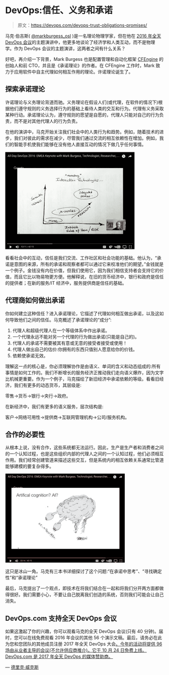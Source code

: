 # DevOps:信任、义务和承诺

> 原文：<https://devops.com/devops-trust-obligations-promises/>

马克·伯吉斯( [@markburgess_osl](https://twitter.com/markburgess_osl?lang=en) )是一名理论物理学家，但在他在 [2016 年全天 DevOps 会议](http://www.alldaydevops.com/?__hstc=31049440.5c975bf4c2f7d75bed4a82ecdebc1a21.1488814769496.1494422979332.1494427200398.31&__hssc=31049440.4.1494427200398&__hsfp=20068296)的主题演讲中，他更多地谈论了经济学和人类互动，而不是物理学。作为 DevOps 会议的主题演讲，这两者之间有什么关系？

好吧，再介绍一下背景，Mark Burgess 也是配置管理和自动化框架 [CFEngine](https://cfengine.com/) 的创始人和前 CTO，并且是《承诺理论》的作者。在 CFEngine 工作时，Mark 致力于应用软件中自主代理如何相互作用的理论。许诺理论诞生了。

## **探索承诺理论**

许诺理论与义务理论背道而驰。义务理论在假设人们(或代理，在软件的情况下)根据他们遵守规则的义务选择行为的基础上看待人类的交互和行为。代理有义务采取某种行动。承诺理论认为，遵守规则的愿望是自愿的，代理人只能对自己的行为负责，而不是对其他代理人的行为负责。

在他的演讲中，马克开始关注我们社会中的人类行为和趋势。例如，随着技术的进步，我们对彼此的需求在减少，尽管我们通过交流的相互依赖性在增加。例如，我们的智能手机使我们能够在没有他人直接互动的情况下做几乎任何事情。

![](img/98841216a3078f56180f49f1ffc362ab.png)

看看社会中的互动，信任是我们交流、工作社区和社会功能的基础。他认为，“承诺是意图的来源，所有的承诺和观察者都可以通过它来校准他们的期望。”金钱就是一个例子。金钱没有内在价值，但我们使用它，因为我们相信支持者会支持它的价值，而且它比以物易物更方便。他解释说，在旧的货币经济中，银行和政府是信任的提供者；在新的服务/IT 经济中，服务提供商是信任的基础。

## 代理商如何做出承诺

你如何建立这种信任？进入承诺理论，它描述了代理如何相互做出承诺，以及这如何导致他们之间的信任。马克概述了承诺理论的“成分”:

1.  代理人和超级代理人在一个等级体系中作出承诺。
2.  一个代理永远不能对另一个代理的行为做出承诺(只能是自己的)。
3.  代理人的承诺不需要被其有意或无意的接受者接受或使用！
4.  代理人做出自己的估价:你拥有的东西只值别人愿意给你的价钱。
5.  依赖使承诺无效。

理解这一点的核心是，你必须理解协作是由语义、单词的含义和动态组成的:所有事情是如何工作的。我们不断增长的服务经济正推动我们走向语义爆炸，因为文字比机械更重要。作为一个例子，马克描绘了新旧经济中承诺依赖的等级。看看旧经济，我们有更多的动态货币，其层级是:

零售→货币→银行→央行→政府。

在新经济中，我们有更多的语义服务，层次结构是:

客户→网络可用性→提供商→互联网管理机构→公司/服务机构。

## 合作的必要性

从根本上说，没有合作，这些系统都无法运行。因此，生产是生产者和消费者之间的一个认知过程，也是这些组织内部的代理人之间的一个认知过程，他们必须相互作用。我们经常创建管道来描述这些交互，但是系统内的相互依赖关系通常比管道能够建模的要复杂得多。

![](img/2c60bc6f97158294b90322b5f6ae156b.png)

这只是冰山一角。马克有三本书详细探讨了这个问题:“在承诺中思考”、“寻找确定性”和“承诺理论”

最后，马克提出了一个观点，即技术在将我们结合在一起和将我们分开两方面都做得很好。我们需要小心，不要让自己脱离我们创造的系统，否则我们可能会让自己消失。

## **DevOps.com 支持全天 DevOps 会议**

如果这激起了你的兴趣，你可以观看马克的全天 DevOps 会议(只有 40 分钟)。届时，您可以在线免费观看 2016 年会议的其他 56 个演示文稿。最后，请务必在此为您和您团队的其他成员注册 2017 年全天 DevOps 大会[。今年的活动将提供 96 场由从业者主导的会议(不允许供应商推介)。它于 10 月 24 日免费上线。DevOps.com 是 2017 年全天 DevOps 的媒体赞助商。](http://www.alldaydevops.com/?__hstc=31049440.5c975bf4c2f7d75bed4a82ecdebc1a21.1488814769496.1494422979332.1494427200398.31&__hssc=31049440.4.1494427200398&__hsfp=20068296)

— [德里克·威克斯](https://devops.com/author/derek-e-weeks/)